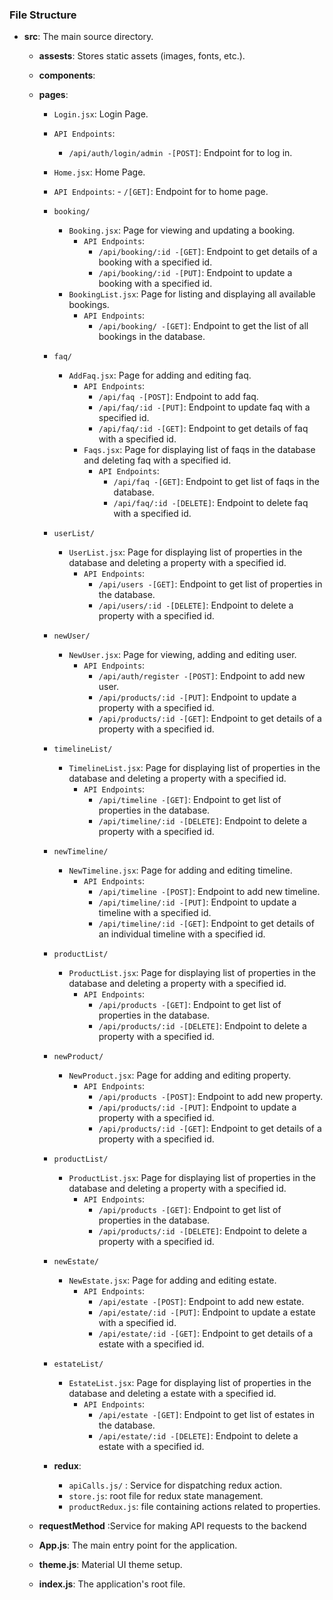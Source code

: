 ### File Structure


- **src**: The main source directory.
  - **assests**: Stores static assets (images, fonts, etc.).
  - **components**: 
  - **pages**:
      - `Login.jsx`: Login Page.
       - `API Endpoints`: 
          - `/api/auth/login/admin -[POST]`: Endpoint for to log in.

      - `Home.jsx`: Home Page.
       - `API Endpoints`: 
             - `/[GET]`: Endpoint for to home page.
     - `booking/`
       - `Booking.jsx`: Page for  viewing and updating a booking. 
         - `API Endpoints`: 
             - `/api/booking/:id -[GET]`: Endpoint to get details of a booking with a specified id.
            - `/api/booking/:id -[PUT]`: Endpoint to update a booking with a specified id.
        - `BookingList.jsx`: Page for listing and displaying all available bookings. 
          - `API Endpoints`: 
             - `/api/booking/ -[GET]`: Endpoint to get the list of all bookings in the database.
            
    - `faq/`
       - `AddFaq.jsx`: Page for adding and editing faq.
         - `API Endpoints`: 
              - `/api/faq -[POST]`: Endpoint to add faq.
             - `/api/faq/:id -[PUT]`: Endpoint to update faq with a specified id.
             - `/api/faq/:id -[GET]`: Endpoint to get details of  faq with a specified id.   
         - `Faqs.jsx`: Page for displaying list of faqs in the database and deleting faq  with a specified id.
            - `API Endpoints`: 
               - `/api/faq -[GET]`: Endpoint to get list of faqs in the database. 
               - `/api/faq/:id -[DELETE]`: Endpoint to delete faq with a specified id.

    - `userList/`
       - `UserList.jsx`: Page for displaying list of properties in the database and deleting a property with a specified id.
         - `API Endpoints`: 
              - `/api/users -[GET]`: Endpoint to get list of properties in the database. 
              - `/api/users/:id -[DELETE]`: Endpoint to delete a property with a specified id.


    - `newUser/`
       - `NewUser.jsx`: Page for viewing, adding and editing user.
         - `API Endpoints`: 
              - `/api/auth/register -[POST]`: Endpoint to add new user.
             - `/api/products/:id -[PUT]`: Endpoint to update a property with a specified id.
             - `/api/products/:id -[GET]`: Endpoint to get details of  a property with a specified id. 

    - `timelineList/`
       - `TimelineList.jsx`: Page for displaying list of properties in the database and deleting a property with a specified id.
         - `API Endpoints`: 
              - `/api/timeline -[GET]`: Endpoint to get list of properties in the database. 
              - `/api/timeline/:id -[DELETE]`: Endpoint to delete a property with a specified id.

    - `newTimeline/`
       - `NewTimeline.jsx`: Page for adding and editing timeline.
         - `API Endpoints`: 
              - `/api/timeline -[POST]`: Endpoint to add new timeline.
             - `/api/timeline/:id -[PUT]`: Endpoint to update a timeline with a specified id.
             - `/api/timeline/:id -[GET]`: Endpoint to get details of an individual timeline with a specified id.

    - `productList/`
       - `ProductList.jsx`: Page for displaying list of properties in the database and deleting a property with a specified id.
         - `API Endpoints`: 
              - `/api/products -[GET]`: Endpoint to get list of properties in the database. 
              - `/api/products/:id -[DELETE]`: Endpoint to delete a property with a specified id.

    - `newProduct/`
       - `NewProduct.jsx`: Page for adding and editing property.
         - `API Endpoints`: 
              - `/api/products -[POST]`: Endpoint to add new property.
             - `/api/products/:id -[PUT]`: Endpoint to update a property with a specified id.
             - `/api/products/:id -[GET]`: Endpoint to get details of  a property with a specified id.

    - `productList/`
       - `ProductList.jsx`: Page for displaying list of properties in the database and deleting a property with a specified id.
         - `API Endpoints`: 
              - `/api/products -[GET]`: Endpoint to get list of properties in the database. 
              - `/api/products/:id -[DELETE]`: Endpoint to delete a property with a specified id.

     - `newEstate/`
       - `NewEstate.jsx`: Page for adding and editing estate.
         - `API Endpoints`: 
              - `/api/estate -[POST]`: Endpoint to add new estate.
             - `/api/estate/:id -[PUT]`: Endpoint to update a estate with a specified id.
             - `/api/estate/:id -[GET]`: Endpoint to get details of  a estate with a specified id.

    - `estateList/`
       - `EstateList.jsx`: Page for displaying list of properties in the database and deleting a estate with a specified id.
         - `API Endpoints`: 
              - `/api/estate -[GET]`: Endpoint to get list of estates in the database. 
              - `/api/estate/:id -[DELETE]`: Endpoint to delete a estate with a specified id.

    - **redux**: 
      - `apiCalls.js/` : Service for dispatching redux action.
      - `store.js`: root file for redux state management.
      - `productRedux.js`: file containing actions related to properties.
      
  - **requestMethod** :Service for making API requests to the backend
  - **App.js**: The main entry point for the application.
  - **theme.js**:  Material UI theme setup. 
  - **index.js**: The application's root file.                 